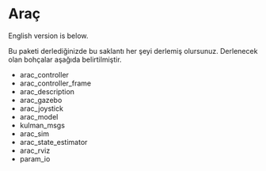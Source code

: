 # Araç
English version is below.

Bu paketi derlediğinizde bu saklantı her şeyi derlemiş olursunuz. Derlenecek olan bohçalar 
aşağıda belirtilmiştir.

* arac_controller
* arac_controller_frame
* arac_description
* arac_gazebo
* arac_joystick
* arac_model
* kulman_msgs
* arac_sim
* arac_state_estimator
* arac_rviz
* param_io

